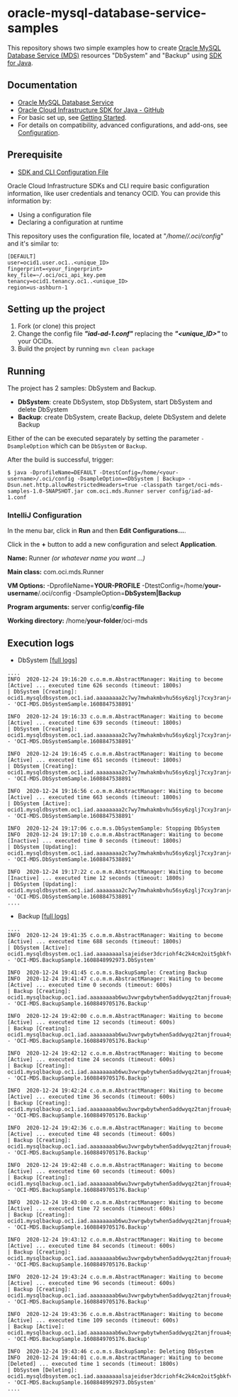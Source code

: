 # oracle-mysql-database-service-samples
This repository shows two simple examples how to create [Oracle MySQL Database Service (MDS)](https://www.oracle.com/mysql/)
resources "DbSystem" and "Backup" using [SDK for Java](https://docs.oracle.com/en-us/iaas/Content/API/SDKDocs/javasdk.htm).

## Documentation
- [Oracle MySQL Database Service](https://docs.oracle.com/en-us/iaas/mysql-database/)
- [Oracle Cloud Infrastructure SDK for Java - GitHub](https://github.com/oracle/oci-java-sdk) 
- For basic set up, see [Getting Started](https://docs.cloud.oracle.com/iaas/Content/API/SDKDocs/javasdkgettingstarted.htm).
- For details on compatibility, advanced configurations, and add-ons, see [Configuration](https://docs.cloud.oracle.com/iaas/Content/API/SDKDocs/javasdkconfig.htm).

## Prerequisite
- [SDK and CLI Configuration File](https://docs.oracle.com/en-us/iaas/Content/API/Concepts/sdkconfig.htm#SDK_and_CLI_Configuration_File)

Oracle Cloud Infrastructure SDKs and CLI require basic configuration information, like user credentials and tenancy OCID. You can provide this information by:
- Using a configuration file
- Declaring a configuration at runtime

This repository uses the configuration file, located at "_/home/<my-username>/.oci/config_" and it's similar to:
```
[DEFAULT]
user=ocid1.user.oc1..<unique_ID>
fingerprint=<your_fingerprint>
key_file=~/.oci/oci_api_key.pem
tenancy=ocid1.tenancy.oc1..<unique_ID>
region=us-ashburn-1
```

## Setting up the project
1. Fork (or clone) this project
2. Change the config file ***"iad-ad-1.conf"*** replacing the ***"<unique_ID>"*** to your OCIDs.
3. Build the project by running `mvn clean package`

## Running

The project has 2 samples: DbSystem and Backup.

- **DbSystem**: create DbSystem, stop DbSystem, start DbSystem and delete DbSystem
- **Backup**: create DbSystem, create Backup, delete DbSystem and delete Backup 

Either of the can be executed separately by setting the parameter `-DsampleOption` which can be `DbSystem` or `Backup`.

After the build is successful, trigger:
```
$ java -DprofileName=DEFAULT -DtestConfig=/home/<your-username>/.oci/config -DsampleOption=<DbSystem | Backup> -Dsun.net.http.allowRestrictedHeaders=true -classpath target/oci-mds-samples-1.0-SNAPSHOT.jar com.oci.mds.Runner server config/iad-ad-1.conf
```

### IntelliJ Configuration

In the menu bar, click in **Run** and then **Edit Configurations...**.

Click in the **+** button to add a new configuration and select **Application**.

**Name:** Runner _(or whatever name you want ...)_

**Main class:** com.oci.mds.Runner

**VM Options:** -DprofileName=**YOUR-PROFILE** -DtestConfig=/home/**your-username**/.oci/config -DsampleOption=**DbSystem|Backup**

**Program arguments:** server config/**config-file**

**Working directory:** /home/**your-folder**/oci-mds


## Execution logs

- DbSystem [[full logs]](https://github.com/wagnerjfr/oracle-mysql-database-service-java-sdk/blob/master/logs/dbsystemSample.log)
```
....
INFO  2020-12-24 19:16:20 c.o.m.m.AbstractManager: Waiting to become [Active] ... executed time 626 seconds (timeout: 1800s)
| DbSystem [Creating]: ocid1.mysqldbsystem.oc1.iad.aaaaaaaa2c7wy7mwhakmbvhu56sy6zglj7cxy3ranj4wgsiqvomggpdlh5qq - 'OCI-MDS.DbSystemSample.1608847538891' 

INFO  2020-12-24 19:16:33 c.o.m.m.AbstractManager: Waiting to become [Active] ... executed time 639 seconds (timeout: 1800s)
| DbSystem [Creating]: ocid1.mysqldbsystem.oc1.iad.aaaaaaaa2c7wy7mwhakmbvhu56sy6zglj7cxy3ranj4wgsiqvomggpdlh5qq - 'OCI-MDS.DbSystemSample.1608847538891' 

INFO  2020-12-24 19:16:45 c.o.m.m.AbstractManager: Waiting to become [Active] ... executed time 651 seconds (timeout: 1800s)
| DbSystem [Creating]: ocid1.mysqldbsystem.oc1.iad.aaaaaaaa2c7wy7mwhakmbvhu56sy6zglj7cxy3ranj4wgsiqvomggpdlh5qq - 'OCI-MDS.DbSystemSample.1608847538891' 

INFO  2020-12-24 19:16:56 c.o.m.m.AbstractManager: Waiting to become [Active] ... executed time 663 seconds (timeout: 1800s)
| DbSystem [Active]: ocid1.mysqldbsystem.oc1.iad.aaaaaaaa2c7wy7mwhakmbvhu56sy6zglj7cxy3ranj4wgsiqvomggpdlh5qq - 'OCI-MDS.DbSystemSample.1608847538891' 

INFO  2020-12-24 19:17:06 c.o.m.s.DbSystemSample: Stopping DbSystem
INFO  2020-12-24 19:17:10 c.o.m.m.AbstractManager: Waiting to become [Inactive] ... executed time 0 seconds (timeout: 1800s)
| DbSystem [Updating]: ocid1.mysqldbsystem.oc1.iad.aaaaaaaa2c7wy7mwhakmbvhu56sy6zglj7cxy3ranj4wgsiqvomggpdlh5qq - 'OCI-MDS.DbSystemSample.1608847538891' 

INFO  2020-12-24 19:17:22 c.o.m.m.AbstractManager: Waiting to become [Inactive] ... executed time 12 seconds (timeout: 1800s)
| DbSystem [Updating]: ocid1.mysqldbsystem.oc1.iad.aaaaaaaa2c7wy7mwhakmbvhu56sy6zglj7cxy3ranj4wgsiqvomggpdlh5qq - 'OCI-MDS.DbSystemSample.1608847538891' 
....
```

- Backup [[full logs]](https://github.com/wagnerjfr/oracle-mysql-database-service-java-sdk/blob/master/logs/backupSample.log)
```
....
INFO  2020-12-24 19:41:35 c.o.m.m.AbstractManager: Waiting to become [Active] ... executed time 688 seconds (timeout: 1800s)
| DbSystem [Active]: ocid1.mysqldbsystem.oc1.iad.aaaaaaaalsajeidser3dcriohf4c2k4cm2oit5gbkfv54xtbtc6n4oq5d5ha - 'OCI-MDS.BackupSample.1608848992973.DbSystem' 

INFO  2020-12-24 19:41:45 c.o.m.s.BackupSample: Creating Backup
INFO  2020-12-24 19:41:47 c.o.m.m.AbstractManager: Waiting to become [Active] ... executed time 0 seconds (timeout: 600s)
| Backup [Creating]: ocid1.mysqlbackup.oc1.iad.aaaaaaaab6wu3vwrgwbytwhen5addwyqz2tanjfroua4ymyucshr7kn27era - 'OCI-MDS.BackupSample.1608849705176.Backup' 

INFO  2020-12-24 19:42:00 c.o.m.m.AbstractManager: Waiting to become [Active] ... executed time 12 seconds (timeout: 600s)
| Backup [Creating]: ocid1.mysqlbackup.oc1.iad.aaaaaaaab6wu3vwrgwbytwhen5addwyqz2tanjfroua4ymyucshr7kn27era - 'OCI-MDS.BackupSample.1608849705176.Backup' 

INFO  2020-12-24 19:42:12 c.o.m.m.AbstractManager: Waiting to become [Active] ... executed time 24 seconds (timeout: 600s)
| Backup [Creating]: ocid1.mysqlbackup.oc1.iad.aaaaaaaab6wu3vwrgwbytwhen5addwyqz2tanjfroua4ymyucshr7kn27era - 'OCI-MDS.BackupSample.1608849705176.Backup' 

INFO  2020-12-24 19:42:24 c.o.m.m.AbstractManager: Waiting to become [Active] ... executed time 36 seconds (timeout: 600s)
| Backup [Creating]: ocid1.mysqlbackup.oc1.iad.aaaaaaaab6wu3vwrgwbytwhen5addwyqz2tanjfroua4ymyucshr7kn27era - 'OCI-MDS.BackupSample.1608849705176.Backup' 

INFO  2020-12-24 19:42:36 c.o.m.m.AbstractManager: Waiting to become [Active] ... executed time 48 seconds (timeout: 600s)
| Backup [Creating]: ocid1.mysqlbackup.oc1.iad.aaaaaaaab6wu3vwrgwbytwhen5addwyqz2tanjfroua4ymyucshr7kn27era - 'OCI-MDS.BackupSample.1608849705176.Backup' 

INFO  2020-12-24 19:42:48 c.o.m.m.AbstractManager: Waiting to become [Active] ... executed time 60 seconds (timeout: 600s)
| Backup [Creating]: ocid1.mysqlbackup.oc1.iad.aaaaaaaab6wu3vwrgwbytwhen5addwyqz2tanjfroua4ymyucshr7kn27era - 'OCI-MDS.BackupSample.1608849705176.Backup' 

INFO  2020-12-24 19:43:00 c.o.m.m.AbstractManager: Waiting to become [Active] ... executed time 72 seconds (timeout: 600s)
| Backup [Creating]: ocid1.mysqlbackup.oc1.iad.aaaaaaaab6wu3vwrgwbytwhen5addwyqz2tanjfroua4ymyucshr7kn27era - 'OCI-MDS.BackupSample.1608849705176.Backup' 

INFO  2020-12-24 19:43:12 c.o.m.m.AbstractManager: Waiting to become [Active] ... executed time 84 seconds (timeout: 600s)
| Backup [Creating]: ocid1.mysqlbackup.oc1.iad.aaaaaaaab6wu3vwrgwbytwhen5addwyqz2tanjfroua4ymyucshr7kn27era - 'OCI-MDS.BackupSample.1608849705176.Backup' 

INFO  2020-12-24 19:43:24 c.o.m.m.AbstractManager: Waiting to become [Active] ... executed time 96 seconds (timeout: 600s)
| Backup [Creating]: ocid1.mysqlbackup.oc1.iad.aaaaaaaab6wu3vwrgwbytwhen5addwyqz2tanjfroua4ymyucshr7kn27era - 'OCI-MDS.BackupSample.1608849705176.Backup' 

INFO  2020-12-24 19:43:36 c.o.m.m.AbstractManager: Waiting to become [Active] ... executed time 109 seconds (timeout: 600s)
| Backup [Active]: ocid1.mysqlbackup.oc1.iad.aaaaaaaab6wu3vwrgwbytwhen5addwyqz2tanjfroua4ymyucshr7kn27era - 'OCI-MDS.BackupSample.1608849705176.Backup' 

INFO  2020-12-24 19:43:46 c.o.m.s.BackupSample: Deleting DbSystem
INFO  2020-12-24 19:44:01 c.o.m.m.AbstractManager: Waiting to become [Deleted] ... executed time 1 seconds (timeout: 1800s)
| DbSystem [Deleting]: ocid1.mysqldbsystem.oc1.iad.aaaaaaaalsajeidser3dcriohf4c2k4cm2oit5gbkfv54xtbtc6n4oq5d5ha - 'OCI-MDS.BackupSample.1608848992973.DbSystem'
....
```
